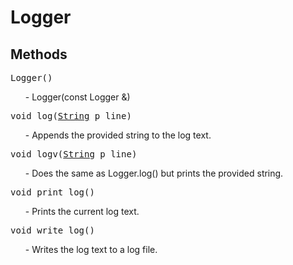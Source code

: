 <!-- HTML Specific Tags -->
<title>(Class) Logger - Twisted Engine Documentation (Master Branch)</title>
<link rel="stylesheet" href="class.css">
<script src="https://cdn.jsdelivr.net/gh/google/code-prettify@master/loader/run_prettify.js"></script>

# Logger

## Methods

<pre class="prettyprint">Logger()</pre>
<ul>- Logger(const Logger &)</ul>

<pre class="prettyprint">void log(<a href="string.html">String</a> p_line)</pre>
<ul>- Appends the provided string to the log text.</ul>

<pre class="prettyprint">void logv(<a href="string.html">String</a> p_line)</pre>
<ul>- Does the same as Logger.log() but prints the provided string.</ul>

<pre class="prettyprint">void print_log()</pre>
<ul>- Prints the current log text.</ul>

<pre class="prettyprint">void write_log()</pre>
<ul>- Writes the log text to a log file.</ul>